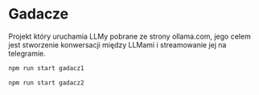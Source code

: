 # Gadacze

Projekt który uruchamia LLMy pobrane ze strony ollama.com, 
jego celem jest stworzenie konwersacji między LLMami 
i streamowanie jej na telegramie.

```bash
npm run start gadacz1
```

```bash
npm run start gadacz2
```